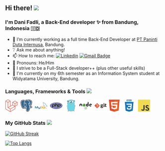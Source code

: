 ## Hi there! <img src="https://media.tenor.com/62H2GipHhHUAAAAi/marvel-future-revolution-marvel-future-fight.gif" width="25px">

### I'm Dani Fadli, a Back-End developer ✨ from Bandung, Indonesia 🇮🇩

- 💼 I’m currently working as a full time Back-End Developer at [PT Paninti Duta Internusa](https://www.linkedin.com/company/pt-paninti-hub-indonesia/mycompany/), Bandung.
- ❔ Ask me about anything!
- 📫 How to reach me: [![Linkedin](https://img.shields.io/badge/dani--fadli-blue?style=flat&logo=Linkedin&logoColor=white)](https://www.linkedin.com/in/dani-fadli/) [![Gmail Badge](https://img.shields.io/badge/danifadliirmawn-D14836?style=flat&logo=gmail&logoColor=white)](mailto:danifadliirmawn@gmail.com)
- 👦 Pronouns: He/Him
- 🌱 I strive to be a Full-Stack developer++ (plus other useful skills)
- 🏫 I'm currently on my 6th semester as an Information System student at Widyatama University, Bandung.

### Languages, Frameworks & Tools <img src="https://media.tenor.com/KvRIHOyJN-sAAAAi/gears-spinning.gif" width="25px">
<div>
  <img src="https://github.com/devicons/devicon/raw/master/icons/laravel/laravel-original.svg" title="Laravel" alt="Laravel" width="40" height="40"/>&nbsp;
  <img src="https://github.com/devicons/devicon/raw/master/icons/postgresql/postgresql-original.svg" title="PostgreSQL"  alt="PostgreSQL" width="40" height="40"/>&nbsp;
  <img src="https://github.com/devicons/devicon/raw/master/icons/mysql/mysql-original-wordmark.svg" title="MySQL"  alt="MySQL" width="40" height="40"/>&nbsp;
  <img src="https://github.com/devicons/devicon/raw/master/icons/php/php-original.svg" title="PHP" alt="PHP" width="40" height="40"/>&nbsp;
  <img src="https://github.com/devicons/devicon/raw/master/icons/go/go-original.svg" title="Go" alt="Go" width="40" height="40"/>&nbsp;
  <img src="https://github.com/devicons/devicon/blob/master/icons/nodejs/nodejs-original-wordmark.svg" title="NodeJS" alt="NodeJS" width="40" height="40"/>&nbsp;
  <img src="https://github.com/devicons/devicon/blob/master/icons/git/git-original-wordmark.svg" title="Git" **alt="Git" width="40" height="40"/>
  <img src="https://github.com/devicons/devicon/blob/master/icons/html5/html5-original.svg" title="HTML5" alt="HTML" width="40" height="40"/>&nbsp;
  <img src="https://github.com/devicons/devicon/blob/master/icons/css3/css3-plain-wordmark.svg"  title="CSS3" alt="CSS" width="40" height="40"/>&nbsp;
  <img src="https://github.com/devicons/devicon/blob/master/icons/javascript/javascript-original.svg" title="JavaScript" alt="JavaScript" width="40" height="40"/>&nbsp;
</div>

### My GitHub Stats <img src="https://media.tenor.com/VUH3A7tK-qgAAAAi/dm4uz3-foekoe.gif" width="25px">
[![GitHub Streak](https://github-readme-streak-stats.herokuapp.com?user=dani-fadli&theme=dark&exclude_days=Sun%2CSat)](https://git.io/streak-stats) 

[![Top Langs](https://github-readme-stats.vercel.app/api/top-langs/?username=dani-fadli&layout=compact&theme=vision-friendly-dark)](https://github.com/anuraghazra/github-readme-stats)
